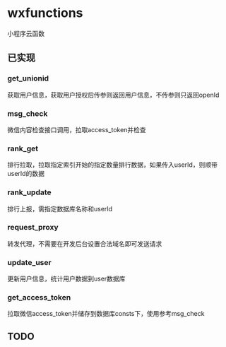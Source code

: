 # wxfunctions
小程序云函数

## 已实现

### get_unionid 
获取用户信息，获取用户授权后传参则返回用户信息，不传参则只返回openId

### msg_check 
微信内容检查接口调用，拉取access_token并检查

### rank_get 
排行拉取，拉取指定索引开始的指定数量排行数据，如果传入userId，则顺带userId的数据

### rank_update 
排行上报，需指定数据库名称和userId

### request_proxy 
转发代理，不需要在开发后台设置合法域名即可发送请求

### update_user 
更新用户信息，统计用户数据到user数据库

### get_access_token
拉取微信access_token并储存到数据库consts下，使用参考msg_check

## TODO
